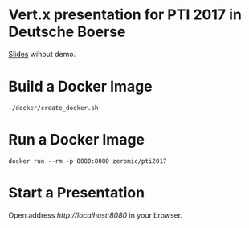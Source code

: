 # Vert.x presentation for PTI 2017 in Deutsche Boerse

[Slides](https://zerola.github.io/vertx-presentation) wihout demo.

# Build a Docker Image

```
./docker/create_docker.sh
```
  
# Run a Docker Image

```
docker run --rm -p 8080:8080 zeromic/pti2017
```
  
# Start a Presentation

Open address _http://localhost:8080_ in your browser.
